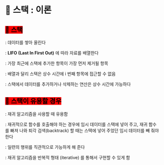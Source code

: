 # 🐢 스택 : 이론

## <mark style="background-color:red;">**🫧 스택**</mark>

: 데이터를 쌓아 올린다

: **LIFO (Last In First Out)** 에 따라 자료를 배열한다

: 가장 최근에 스택에 추가한 항목이 가장 먼저 제거될 항목

: 배열과 달리 스택은 상수 시간에 i 번째 항목에 접근할 수 없음

: 스택에서 데이터를 추가하거나 삭제하는 연산은 상수 시간에 가능하다



## <mark style="background-color:red;">**🫧 스택이 유용할 경우**</mark>

: 재귀 알고리즘을 사용할 때 유용함

: 재귀적으로 함수를 호출해야 하는 경우에 임시 데이터를 스택에 넣어 주고, 재귀 함수를 빠져 나와 퇴각 검색(backtrack) 할 때는 스택에 넣어 주었던 임시 데이터를 빼 줘야 한다

: 일련의 행위를 직관적으로 가능하게 해 준다

: 재귀 알고리즘을 반복적 형태 (iterative) 를 통해서 구현할 수 있게 함
